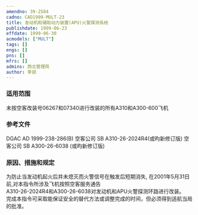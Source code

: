 ```yaml
---
amendno: 39-2584  
cadno: CAD1999-MULT-23  
title: 发动机和辅助动力装置(APU)火警探测系统  
publishdate: 1999-06-23  
effdate: 1999-06-30  
acmodels: ["MULT"]  
tags: []  
engs: []  
pns: []  
mfrs: []  
admins: 西北管理局  
author: 李锐  
---
```

  
### 适用范围  
未按空客改装号06267和07340进行改装的所有A310和A300-600飞机  
  
<!--more-->  
### 参考文件  
  DGAC AD 1999-238-286(B) 空客公司 SB A310-26-2024R4(或昀新修订版) 空客公司 SB A300-26-6038  (或昀新修订版)  
  
### 原因、措施和规定  

  为防止当发动机起火后并未熄灭而火警信号在触发后短期消失,  在2001年5月31日前,对本指令所涉及飞机按照空客服务通告  
A310-26-2024R4和A300-26-6038对发动机和APU火警探测环路进行改装。  
  完成本指令可采取能保证安全的替代方法或调整完成的时间，但必须得到适航当局的批准。  
